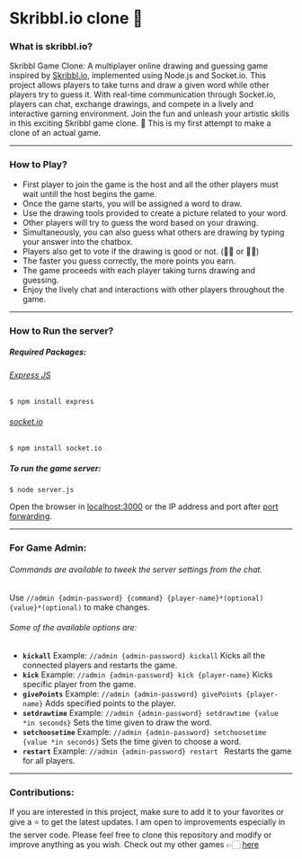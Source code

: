# Skribbl.io clone 🎨

###  What is skribbl.io?
Skribbl Game Clone: A multiplayer online drawing and guessing game inspired by [Skribbl.io](http://skribbl.io "Skribbl.io"), implemented using Node.js and Socket.io.
This project allows players to take turns and draw a given word while other players try to guess it. With real-time communication through Socket.io, players can chat, exchange drawings, and compete in a lively and interactive gaming environment. Join the fun and unleash your artistic skills in this exciting Skribbl game clone. 🎨
This is my first attempt to make a clone of an actual game.

------------

###  How to Play?
- First player to join the game is the host and all the other players must wait untill the host begins the game.
- Once the game starts, you will be assigned a word to draw.
- Use the drawing tools provided to create a picture related to your word.
- Other players will try to guess the word based on your drawing.
- Simultaneously, you can also guess what others are drawing by typing your answer into the chatbox.
- Players also get to vote if the drawing is good or not. (👍🏻 or 👎🏻)
- The faster you guess correctly, the more points you earn.
- The game proceeds with each player taking turns drawing and guessing.
- Enjoy the lively chat and interactions with other players throughout the game.

------------
###  How to Run the server?
##### Required Packages:
######  [Express JS](http://www.npmjs.com/package/express "Express JS")
`$ npm install express`

######  [socket.io](http://www.npmjs.com/package/socket.io "socket.io")
`$ npm install socket.io`

##### To run the game server:
`$ node server.js`

Open the browser in [localhost:3000](http://localhost:3000 "localhost:3000") or the IP address and port after [port forwarding](https://en.wikipedia.org/wiki/Port_forwarding "port forwarding").

------------
###  For Game Admin:
###### Commands are available to tweek the server settings from the chat.
Use `//admin {admin-password} {command} {player-name}*(optional) {value}*(optional)` to make changes.
###### Some of the available options are:
- **`kickall`** Example: `//admin {admin-password} kickall` Kicks all the connected players and restarts the game.
- **`kick`** Example: `//admin {admin-password} kick {player-name}` Kicks specific player from the game.
- **`givePoints`** Example: `//admin {admin-password} givePoints {player-name}` Adds specified points to the player.
- **`setdrawtime`** Example: `//admin {admin-password} setdrawtime {value *in seconds}` Sets the time given to draw the word.
- **`setchoosetime`** Example: `//admin {admin-password} setchoosetime {value *in seconds}` Sets the time given to choose a word.
- **`restart`** Example: `//admin {admin-password} restart ` Restarts the game for all players.

------------
###  Contributions:
If you are interested in this project, make sure to add it to your favorites or give a ⭐ to get the latest updates.
I am open to improvements especially in the server code.
Please feel free to clone this repository and modify or improve anything as you wish.
Check out my other games 👉🏻 [here](https://shreyas-rao.itch.io/ "here")
 
